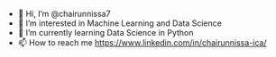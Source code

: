 - 👋 Hi, I’m @chairunnissa7
- 👀 I’m interested in Machine Learning and Data Science
- 🌱 I’m currently learning Data Science in Python
- 📫 How to reach me https://www.linkedin.com/in/chairunnissa-ica/

<!---
chairunnissa7/chairunnissa7 is a ✨ special ✨ repository because its `README.md` (this file) appears on your GitHub profile.
You can click the Preview link to take a look at your changes.
--->
